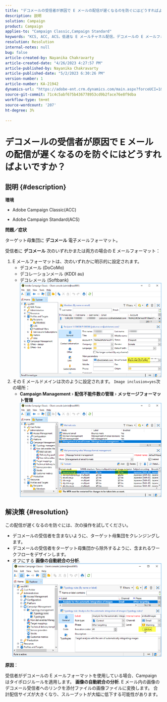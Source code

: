 ```yaml
---
title: "デコメールの受信者が原因で E メールの配信が遅くなるのを防ぐにはどうすればよいですか？"
description: 説明
solution: Campaign
product: Campaign
applies-to: "Campaign Classic,Campaign Standard"
keywords: "KCS, ACC, ACS，低速な E メールチャネル配信，デコメールの E メールフォーマットを使用した受信者，パフォーマンス，スループット"
resolution: Resolution
internal-notes: null
bug: false
article-created-by: Nayanika Chakravarty
article-created-date: "4/26/2023 4:27:57 PM"
article-published-by: Nayanika Chakravarty
article-published-date: "5/2/2023 6:30:26 PM"
version-number: 1
article-number: KA-21942
dynamics-url: "https://adobe-ent.crm.dynamics.com/main.aspx?forceUCI=1&pagetype=entityrecord&etn=knowledgearticle&id=b067dd49-4fe4-ed11-a7c7-6045bd006b4b"
source-git-commit: 71c4c5abf675b436778953cd9b2face76e8f9dba
workflow-type: tm+mt
source-wordcount: '207'
ht-degree: 3%

---
```


# デコメールの受信者が原因で E メールの配信が遅くなるのを防ぐにはどうすればよいですか？

## 説明 {#description}


<b>環境</b>

- Adobe Campaign Classic(ACC)

- Adobe Campaign Standard(ACS)

<b>問題／症状</b>

ターゲット母集団に <b>デコメール</b> 電子メールフォーマット。

受信者に <b>デコメール</b> 次のいずれかまたは両方の場合の E メールフォーマット：

1. E メールフォーマットは、次のいずれかに明示的に設定されます。
   - デコメール (DoCoMo)
   - デコレーションメール (KDDI au)
   - デコレメール (Softbank)         ![](assets/___62f0ced0-54e4-ed11-a7c7-6045bd006b4b___.png)
2. その E メールドメインは次のように設定されます。 `Image inclusion=yes`次の場所：
   - <b>Campaign Management</b> › <b>配信不能件数の管理</b> › <b>メッセージフォーマット管理</b>        ![](assets/___6af0ced0-54e4-ed11-a7c7-6045bd006b4b___.png)



## 解決策 {#resolution}


この配信が遅くなるのを防ぐには、次の操作を試してください。

- デコメールの受信者を含まないように、ターゲット母集団をクレンジングします。
- デコメールの受信者をターゲット母集団から除外するように、含まれるワークフローをデザインします。
- オフにする <b>画像の自動統合の分析</b>.    ![](assets/6f31278e-55e4-ed11-a7c7-6045bd006b4b.png)


<b>原因</b>：

受信者がデコメールの E メールフォーマットを使用している場合、Campaign はタイポロジルールを適用します。 <b>画像の自動統合の分析</b>. E メール内の画像のデコメール受信者へのリンクを添付ファイルの画像ファイルに変換します。 合計配信サイズが大きくなり、スループットが大幅に低下する可能性があります。
